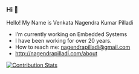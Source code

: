 
### Hi 👋

Hello! My Name is Venkata Nagendra Kumar Pilladi

- I’m currently working on Embedded Systems
- I have been working for over 20 years.
- How to reach me: nagendrapilladi@gmail.com
- http://nagendrapilladi.com/about





[![Contribution Stats](https://github-contribution-stats.vercel.app/api/?username=vnkumarpilladi)](https://github.com/vnkumarpilladi/github-contribution-stats/)
